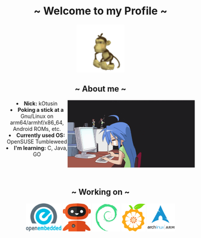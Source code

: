 <body>
  <center>
<h1 align="center">~ Welcome to my Profile ~</h1>

</div>
    <div align="center">
    <img src="https://github.com/kOtusin/kOtusin/blob/main/assets/keta/GE.gif">
      </div>
<div>
<h2 align="center">  ~ About me ~  </h2>
  <div align="center">
<img width="340px" height="180px" src="https://github.com/kOtusin/kOtusin/blob/main/assets/keta/keub.gif" align="right">
  </div>
<li>
<b>Nick:</b> kOtusin
</li>
<li>
<b>Poking a stick at a</b> Gnu/Linux on arm64/armhf/x86_64, Android ROMs, etc.
</li>
<li>
<b>Currently used OS:</b> OpenSUSE Tumbleweed
</li>
<li>
<b>I'm learning:</b> C, Java, GO
</li>
<br><br><br>
</div>
<div>
<h2 align="center">  ~ Working on ~  </h2>
  <div align="center">
<img src="https://github.com/kOtusin/kOtusin/blob/main/assets/logos/oe.png" height="75"> <img src="https://github.com/kOtusin/kOtusin/blob/main/assets/logos/ubp.png"  height="75"> 
<img src="https://github.com/kOtusin/kOtusin/blob/main/assets/logos/drd.png" height="75"> <img src="https://github.com/kOtusin/kOtusin/blob/main/assets/logos/opi.png" height="75"> 
<img src="https://github.com/kOtusin/kOtusin/blob/main/assets/logos/ala.png" height="75"> 
  </div>
